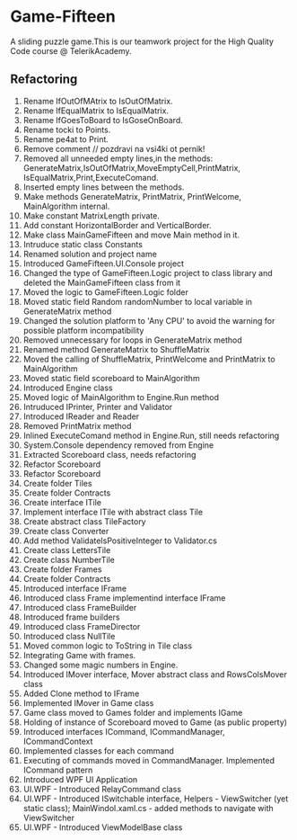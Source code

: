 # Game-Fifteen

A sliding puzzle game.This is our teamwork project for the High Quality Code course @ TelerikAcademy.

## Refactoring

1. Rename  IfOutOfMAtrix to IsOutOfMatrix.
2. Rename IfEqualMatrix to IsEqualMatrix.
3. Rename IfGoesToBoard to IsGoseOnBoard.
4. Rename tocki to Points.
5. Rename pe4at to Print.
6. Remove comment // pozdravi na vsi4ki ot pernik!
7. Removed all unneeded empty lines,in the methods:
GenerateMatrix,IsOutOfMatrix,MoveEmptyCell,PrintMatrix,
IsEqualMatrix,Print,ExecuteComand.
8. Inserted empty lines between the methods.
9. Make methods GenerateMatrix, PrintMatrix, PrintWelcome,
MainAlgorithm internal.
10. Make constant MatrixLength private.
11. Add constant HorizontalBorder and VerticalBorder.
12. Make class  MainGameFifteen and move Main method in it.
13. Intruduce static class Constants
14. Renamed solution and project name
15. Introduced GameFifteen.UI.Console project
16. Changed the type of GameFifteen.Logic project to class library and deleted the MainGameFifteen class from it
17. Moved the logic to GameFifteen.Logic folder
18. Moved static field Random randomNumber to local variable in GenerateMatrix method
19. Changed the solution platform to 'Any CPU' to avoid the warning for possible platform incompatibility
20. Removed unnecessary for loops in GenerateMatrix method
21. Renamed method GenerateMatrix to ShuffleMatrix
22. Moved the calling of ShuffleMatrix, PrintWelcome and PrintMatrix to MainAlgorithm
23. Moved static field scoreboard to MainAlgorithm
24. Introduced Engine class
25. Moved logic of MainAlgorithm to Engine.Run method
26. Intruduced IPrinter, Printer and Validator
27. Introduced IReader and Reader
28. Removed PrintMatrix method
29. Inlined ExecuteComand method in Engine.Run, still needs refactoring
30. System.Console dependency removed from Engine
31. Extracted Scoreboard class, needs refactoring
32. Refactor Scoreboard
33. Refactor Scoreboard
34. Create folder Tiles
35. Create folder Contracts
36. Create interface ITile
37. Implement interface ITile with abstract class Tile
38. Create abstract class TileFactory
39. Create class Converter 
40. Add method ValidateIsPositiveInteger to Validator.cs
41. Create class LettersTile
42. Create class NumberTile
43. Create folder Frames
44. Create folder Contracts
45. Introduced interface IFrame
46. Introduced class Frame implementind interface IFrame
47. Introduced class FrameBuilder
48. Introduced frame builders 
49. Introduced class FrameDirector
50. Introduced class NullTile
51. Moved common logic to ToString in Tile class
52. Integrating Game with frames. 
53. Changed some magic numbers in Engine.
54. Introduced IMover interface, Mover abstract class and RowsColsMover class
55. Added Clone method to IFrame
56. Implemented IMover in Game class
57. Game class moved to Games folder and implements IGame
58. Holding of instance of Scoreboard moved to Game (as public property)
59. Introduced interfaces ICommand, ICommandManager, ICommandContext
60. Implemented classes for each command
61. Executing of commands moved in CommandManager. Implemented ICommand pattern
62. Introduced WPF UI Application
63. UI.WPF - Introduced RelayCommand class
64. UI.WPF - Introduced ISwitchable interface, Helpers - ViewSwitcher (yet static class); MainWindol.xaml.cs - added methods to navigate with ViewSwitcher
65. UI.WPF - Introduced ViewModelBase class